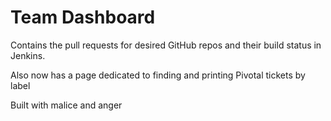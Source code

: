 Team Dashboard
==============

Contains the pull requests for desired GitHub repos and their build status in Jenkins.

Also now has a page dedicated to finding and printing Pivotal tickets by label

Built with malice and anger

